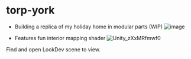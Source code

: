 # torp-york
 
- Building a replica of my holiday home in modular parts (WIP)
![image](https://github.com/snorulf/torp-york/assets/3111080/71cd4c78-d16e-4dce-af81-bcd7eb833996)


- Features fun interior mapping shader
![Unity_zXxMRfmwf0](https://github.com/snorulf/torp-york/assets/3111080/e9fcc23e-de48-47df-b57f-5730b2844ff4)


Find and open LookDev scene to view.
